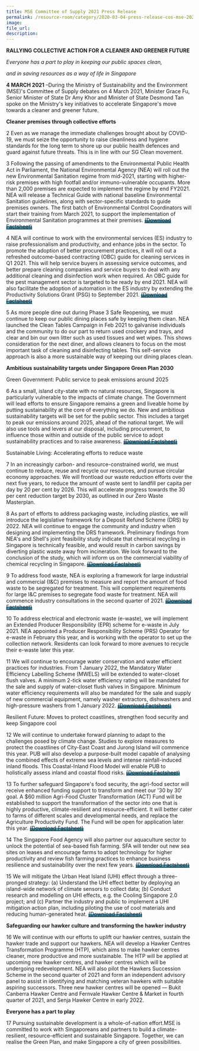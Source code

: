 ```yaml
---  
title: MSE Committee of Supply 2021 Press Release  
permalink: /resource-room/category/2020-03-04-press-release-cos-mse-2021/  
image:  
file_url:  
description:  
---  
```


**RALLYING COLLECTIVE ACTION FOR A CLEANER AND GREENER FUTURE**

_Everyone has a part to play in keeping our public spaces clean,_

_and in saving resources as a way of life in Singapore_

**4 MARCH 2021** –During the Ministry of Sustainability and the Environment (MSE)&#39;s Committee of Supply debates on 4 March 2021, Minister Grace Fu, Senior Minister of State Dr Amy Khor and Minister of State Desmond Tan spoke on the Ministry&#39;s key initiatives to accelerate Singapore&#39;s move towards a cleaner and greener future.

**Cleaner premises through collective efforts**

2 Even as we manage the immediate challenges brought about by COVID-19, we must seize the opportunity to raise cleanliness and hygiene standards for the long term to shore up our public health defences and guard against future threats. This is in line with our SG Clean movement.

3 Following the passing of amendments to the Environmental Public Health Act in Parliament, the National Environmental Agency (NEA) will roll out the new Environmental Sanitation regime from mid-2021, starting with higher-risk premises with high footfall and/or immuno-vulnerable occupants. More than 2,000 premises are expected to implement the regime by end FY2021. NEA will release a Technical Guide with national baseline Environmental Sanitation guidelines, along with sector-specific standards to guide premises owners. The first batch of Environmental Control Coordinators will start their training from March 2021, to support the implementation of Environmental Sanitation programmes at their premises. <a href="/cos/resources/cos-annex-a.pdf" id="homehoverlink1" style="background-image:linear-gradient(#ffffff 48%, #4a96b0 50%);">(Download Factsheet)</a>


4 NEA will continue to work with the environmental services (ES) industry to raise professionalism and productivity, and enhance jobs in the sector. To promote the adoption of better procurement practices, it will roll out a refreshed outcome-based contracting (OBC) guide for cleaning services in Q1 2021. This will help service buyers in assessing service outcomes, and better prepare cleaning companies and service buyers to deal with any additional cleaning and disinfection work when required. An OBC guide for the pest management sector is targeted to be ready by end 2021. NEA will also facilitate the adoption of automation in the ES industry by extending the Productivity Solutions Grant (PSG) to September 2021. <a href="/cos/resources/cos-annex-b.pdf" id="homehoverlink1" style="background-image:linear-gradient(#ffffff 48%, #4a96b0 50%);">(Download Factsheet)</a>


5 As more people dine out during Phase 3 Safe Reopening, we must continue to keep our public dining places safe by keeping them clean. NEA launched the Clean Tables Campaign in Feb 2021 to galvanise individuals and the community to do our part to return used crockery and trays, and clear and bin our own litter such as used tissues and wet wipes. This shows consideration for the next diner, and allows cleaners to focus on the most important task of cleaning and disinfecting tables. This self-service approach is also a more sustainable way of keeping our dining places clean.

**Ambitious sustainability targets under Singapore Green Plan 2030**

Green Government: Public service to peak emissions around 2025

6 As a small, island city-state with no natural resources, Singapore is particularly vulnerable to the impacts of climate change. The Government will lead efforts to ensure Singapore remains a green and liveable home by putting sustainability at the core of everything we do. New and ambitious sustainability targets will be set for the public sector. This includes a target to peak our emissions around 2025, ahead of the national target. We will also use tools and levers at our disposal, including procurement, to influence those within and outside of the public service to adopt sustainability practices and to raise awareness. <a href="/cos/resources/cos-annex-c.pdf" id="homehoverlink1" style="background-image:linear-gradient(#ffffff 48%, #4a96b0 50%);">(Download Factsheet)</a>


Sustainable Living: Accelerating efforts to reduce waste

7 In an increasingly carbon- and resource-constrained world, we must continue to reduce, reuse and recycle our resources, and pursue circular economy approaches. We will frontload our waste reduction efforts over the next five years, to reduce the amount of waste sent to landfill per capita per day by 20 per cent by 2026. This will accelerate progress towards the 30 per cent reduction target by 2030, as outlined in our Zero Waste Masterplan.

8 As part of efforts to address packaging waste, including plastics, we will introduce the legislative framework for a Deposit Refund Scheme (DRS) by 2022. NEA will continue to engage the community and industry when designing and implementing the DRS framework. Preliminary findings from NEA&#39;s and Shell&#39;s joint feasibility study indicate that chemical recycling in Singapore is technically feasible, and would result in carbon savings by diverting plastic waste away from incineration. We look forward to the conclusion of the study, which will inform us on the commercial viability of chemical recycling in Singapore. <a href="/cos/resources/cos-annex-d.pdf" id="homehoverlink1" style="background-image:linear-gradient(#ffffff 48%, #4a96b0 50%);">(Download Factsheet)</a>


9 To address food waste, NEA is exploring a framework for large industrial and commercial (I&amp;C) premises to measure and report the amount of food waste to be segregated for treatment. This will complement requirements for large I&amp;C premises to segregate food waste for treatment. NEA will commence industry consultations in the second quarter of 2021. <a href="/cos/resources/cos-annex-e.pdf" id="homehoverlink1" style="background-image:linear-gradient(#ffffff 48%, #4a96b0 50%);">(Download Factsheet)</a>

10 To address electrical and electronic waste (e-waste), we will implement an Extended Producer Responsibility (EPR) scheme for e-waste in July 2021. NEA appointed a Producer Responsibility Scheme (PRS) Operator for e-waste in February this year, and is working with the operator to set up the collection network. Residents can look forward to more avenues to recycle their e-waste later this year.

11 We will continue to encourage water conservation and water efficient practices for industries. From 1 January 2022, the Mandatory Water Efficiency Labelling Scheme (MWELS) will be extended to water-closet flush valves. A minimum 2-tick water efficiency rating will be mandated for the sale and supply of water-closet flush valves in Singapore. Minimum water efficiency requirements will also be mandated for the sale and supply of new commercial equipment, namely washer extractors, dishwashers and high-pressure washers from 1 January 2022. <a href="/cos/resources/cos-annex-f.pdf" id="homehoverlink1" style="background-image:linear-gradient(#ffffff 48%, #4a96b0 50%);">(Download Factsheet)</a>


Resilient Future: Moves to protect coastlines, strengthen food security and keep Singapore cool

12 We will continue to undertake forward planning to adapt to the challenges posed by climate change. Studies to explore measures to protect the coastlines of City-East Coast and Jurong Island will commence this year. PUB will also develop a purpose-built model capable of analysing the combined effects of extreme sea levels and intense rainfall-induced inland floods. This Coastal-Inland Flood Model will enable PUB to holistically assess inland and coastal flood risks. <a href="/cos/resources/cos-annex-g.pdf" id="homehoverlink1" style="background-image:linear-gradient(#ffffff 48%, #4a96b0 50%);">(Download Factsheet)</a>


13 To further safeguard Singapore&#39;s food security, the agri-food sector will receive enhanced funding support to transform and meet our &#39;30 by 30&#39; goal. A $60 million Agri-Food Cluster Transformation (ACT) Fund will be established to support the transformation of the sector into one that is highly productive, climate-resilient and resource-efficient. It will better cater to farms of different scales and developmental needs, and replace the Agriculture Productivity Fund. The Fund will be open for application later this year. <a href="/cos/resources/cos-annex-h.pdf" id="homehoverlink1" style="background-image:linear-gradient(#ffffff 48%, #4a96b0 50%);">(Download Factsheet)</a>


14 The Singapore Food Agency will also partner our aquaculture sector to unlock the potential of sea-based fish farming. SFA will tender out new sea sites on leases and encourage farms to adopt technology for higher productivity and review fish farming practices to enhance business resilience and sustainability over the next few years. <a href="/cos/resources/cos-annex-i.pdf" id="homehoverlink1" style="background-image:linear-gradient(#ffffff 48%, #4a96b0 50%);">(Download Factsheet)</a>


15 We will mitigate the Urban Heat Island (UHI) effect through a three-pronged strategy: (a) Understand the UHI effect better by deploying an island-wide network of climate sensors to collect data; (b) Conduct research and modelling on UHI effects, e.g. the Cooling Singapore 2.0 project; and (c) Partner the industry and public to implement a UHI mitigation action plan, including piloting the use of cool materials and reducing human-generated heat. <a href="/cos/resources/cos-annex-j.pdf" id="homehoverlink1" style="background-image:linear-gradient(#ffffff 48%, #4a96b0 50%);">(Download Factsheet)</a>


**Safeguarding our hawker culture and transforming the hawker industry**

16 We will continue with our efforts to uplift our hawker centres, sustain the hawker trade and support our hawkers. NEA will develop a Hawker Centres Transformation Programme (HTP), which aims to make hawker centres cleaner, more productive and more sustainable. The HTP will be applied at upcoming new hawker centres, and hawker centres which will be undergoing redevelopment. NEA will also pilot the Hawkers Succession Scheme in the second quarter of 2021 and form an independent advisory panel to assist in identifying and matching veteran hawkers with suitable aspiring successors. Three new hawker centres will be opened — Bukit Canberra Hawker Centre and Fernvale Hawker Centre &amp; Market in fourth quarter of 2021, and Senja Hawker Centre in early 2022.

**Everyone has a part to play**

17 Pursuing sustainable development is a whole-of-nation effort.MSE is committed to work with Singaporeans and partners to build a climate-resilient, resource-efficient and sustainable Singapore. Together, we can realise the Green Plan, and make Singapore a city of green possibilities.
